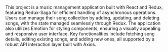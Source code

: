This project is a music management application built with React and Redux, featuring Redux-Saga for efficient handling of asynchronous operations. Users can manage their song collection by adding, updating, and deleting songs, with the state managed seamlessly through Redux. The application also utilizes Emotion for styling components, ensuring a visually appealing and responsive user interface. Key functionalities include fetching song details, editing existing songs, and adding new ones, all supported by a robust API interaction layer built with Axios.

